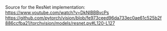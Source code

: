 Source for the ResNet implementation:  
https://www.youtube.com/watch?v=DkNIBBBvcPs  
https://github.com/pytorch/vision/blob/fe973ceed96da733ec0ae61c525b2f886ccfba21/torchvision/models/resnet.py#L120-L127
